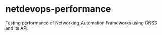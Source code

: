 # netdevops-performance
Testing performance of Networking Automation Frameworks using GNS3 and its API.
